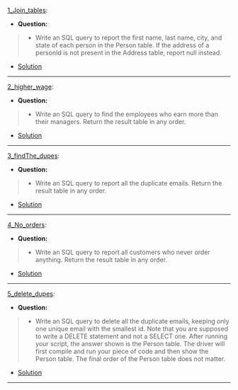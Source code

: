 [1_Join_tables](https://leetcode.com/problems/combine-two-tables/): 
* **Question:**
> * Write an SQL query to report the first name, last name, city, and state of each person in the Person table. If the address of a personId is not present in the Address table, report null instead.
* [Solution](https://github.com/Jtrahan88/SQL/blob/main/LeetCode/Easy/1_Join_tables)
---

[2_higher_wage](https://leetcode.com/problems/employees-earning-more-than-their-managers/): 
* **Question:**
> * Write an SQL query to find the employees who earn more than their managers.
> Return the result table in any order.
* [Solution](https://github.com/Jtrahan88/SQL/blob/main/LeetCode/Easy/2_higher_wage)
---

[3_findThe_dupes](https://leetcode.com/problems/duplicate-emails/): 
* **Question:**
> * Write an SQL query to report all the duplicate emails.
> Return the result table in any order.
* [Solution](https://github.com/Jtrahan88/SQL/blob/main/LeetCode/Easy/3_findThe_dupes)
---

[4_No_orders](https://leetcode.com/problems/customers-who-never-order/): 
* **Question:**
> * Write an SQL query to report all customers who never order anything.
> Return the result table in any order.
* [Solution](https://github.com/Jtrahan88/SQL/blob/main/LeetCode/Easy/4_No_orders)
---

[5_delete_dupes](https://leetcode.com/problems/delete-duplicate-emails/): 
* **Question:**
> * Write an SQL query to delete all the duplicate emails, keeping only one unique email with the smallest id. Note that you are supposed to write a DELETE statement and not a SELECT one.
> After running your script, the answer shown is the Person table. The driver will first compile and run your piece of code and then show the Person table. The final order of the Person table does not matter.
* [Solution](https://github.com/Jtrahan88/SQL/blob/main/LeetCode/Easy/5_delete_dupes)
---


